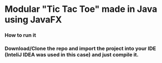 # Modular "Tic Tac Toe" made in Java using JavaFX

### How to run it
### Download/Clone the repo and import the project into your IDE (InteliJ IDEA was used in this case) and just compile it.

